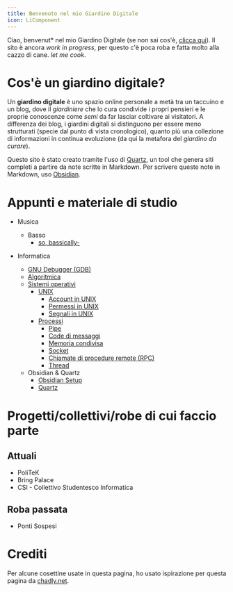 ```yaml
---
title: Benvenuto nel mio Giardino Digitale
icon: LiComponent
---
```

Ciao, benvenut* nel mio Giardino Digitale (se non sai cos'è, [clicca qui](content/index.md#Cos'è%20un%20giardino%20digitale?)).
Il sito è ancora _work in progress_, per questo c'è poca roba e fatta molto alla cazzo di cane. _let me cook_.

# Cos'è un giardino digitale?

Un **giardino digitale** è uno spazio online personale a metà tra un taccuino e un blog, dove il _giardiniere_ che lo cura condivide i propri pensieri e le proprie conoscenze come _semi_ da far lasciar coltivare ai visitatori. A differenza dei blog, i giardini digitali si distinguono per essere meno strutturati (specie dal punto di vista cronologico), quanto più una collezione di informazioni in continua evoluzione (da qui la metafora del _giardino da curare_).

Questo sito è stato creato tramite l'uso di [Quartz](Quartz.md), un tool che genera siti completi a partire da note scritte in Markdown. Per scrivere queste note in Markdown, uso [Obsidian](https://obsidian.md/).

# Appunti e materiale di studio

- Musica
	- Basso
		- [so, bassically-](so,%20bassically-.md)

- Informatica
	- [GNU Debugger (GDB)](GNU%20Debugger%20(GDB).md)
	- [Algoritmica](Algoritmica.md)
	- [Sistemi operativi](Sistemi%20operativi.md)
		- [UNIX](UNIX.md)
			- [Account in UNIX](Account%20in%20UNIX.md)
			- [Permessi in UNIX](Permessi%20in%20UNIX.md)
			- [Segnali in UNIX](Segnali%20in%20UNIX.md)
		- [Processi](Processi.md)
			- [Pipe](Pipe.md)
			- [Code di messaggi](Code%20di%20messaggi.md)
			- [Memoria condivisa](Memoria%20condivisa.md)
			- [Socket](Socket.md)
			- [Chiamate di procedure remote (RPC)](Chiamate%20di%20procedure%20remote%20(RPC).md)
			- [Thread](Thread.md)
	- Obsidian & Quartz
		- [Obsidian Setup](Obsidian%20Setup.md)
		- [Quartz](Quartz.md)

# Progetti/collettivi/robe di cui faccio parte

## Attuali

- PoliTeK
- Bring Palace
- CSI - Collettivo Studentesco Informatica

## Roba passata

- Ponti Sospesi

# Crediti

Per alcune cosettine usate in questa pagina, ho usato ispirazione per questa pagina da [chadly.net](https://www.chadly.net/).